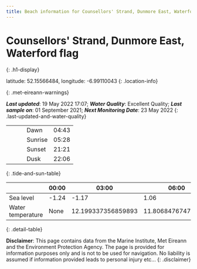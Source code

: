 ```yaml
---
title: Beach information for Counsellors' Strand, Dunmore East, Waterford
---
```

# Counsellors' Strand, Dunmore East, Waterford <span class="material-icons blue-flag" alt="This a Blue Flag beach">flag</span>
{: .h1-display}

latitude: 52.15566484, longitude: -6.99110043
{: .location-info}


{: .met-eireann-warnings}

___Last updated___: 19 May 2022 17:07; ___Water Quality___: Excellent Quality;
___Last sample on___: 01 September 2021; ___Next Monitoring Date___: 23 May 2022
{: .last-updated-and-water-quality}

|   |   |   |   |   |
|---|---|---|---|---|
|   |   |   | Dawn  | 04:43 |
|   |   |   | Sunrise  | 05:28 |
|   |   |   | Sunset  | 21:21 |
|   |   |   | Dusk  | 22:06 |
{: .tide-and-sun-table}

<div></div>

| | 00:00 | 03:00 | 06:00 | 09:00 | 12:00 | 15:00 | 18:00 | 21:00 |
|---|---|---|---|---|---|---|---|---|
| Sea level | -1.24 | -1.17 | 1.06 | 1.02| -1.07 | -1.33 | 0.89 | 1.29 |
| Water temperature | None | 12.199337356859893 | 11.806847674706177 | 12.052289629814545 | 12.468407800939971 | 13.040553250813547 | 13.104545492314438 | 12.986432009972074 |
{: .detail-table}

__Disclaimer__: This page contains data from the Marine Institute,
Met Eireann and the Environment Protection Agency. The page is provided for
information purposes only and is not to be used for navigation. No liability
is assumed if information provided leads to personal injury etc...
{: .disclaimer}